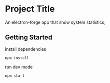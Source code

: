 # Project Title

An electron-forge app that show system statistics;

## Getting Started

install dependencies
```
npm install
```

run dev mode
```
npm start
```
